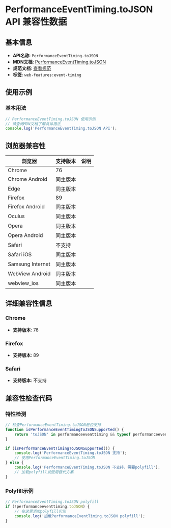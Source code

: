 # PerformanceEventTiming.toJSON API 兼容性数据

## 基本信息

- **API名称**: `PerformanceEventTiming.toJSON`
- **MDN文档**: [PerformanceEventTiming.toJSON](https://developer.mozilla.org/docs/Web/API/PerformanceEventTiming/toJSON)
- **规范文档**: [查看规范](https://w3c.github.io/event-timing/#dom-performanceeventtiming-tojson)
- **标签**: `web-features:event-timing`

## 使用示例

### 基本用法

```javascript
// PerformanceEventTiming.toJSON 使用示例
// 请查阅MDN文档了解具体用法
console.log('PerformanceEventTiming.toJSON API');
```

## 浏览器兼容性

| 浏览器 | 支持版本 | 说明 |
|--------|----------|------|
| Chrome | 76 |  |
| Chrome Android | 同主版本 |  |
| Edge | 同主版本 |  |
| Firefox | 89 |  |
| Firefox Android | 同主版本 |  |
| Oculus | 同主版本 |  |
| Opera | 同主版本 |  |
| Opera Android | 同主版本 |  |
| Safari | 不支持 |  |
| Safari iOS | 同主版本 |  |
| Samsung Internet | 同主版本 |  |
| WebView Android | 同主版本 |  |
| webview_ios | 同主版本 |  |

## 详细兼容性信息

### Chrome

- **支持版本**: 76

### Firefox

- **支持版本**: 89

### Safari

- **支持版本**: 不支持

## 兼容性检查代码

### 特性检测

```javascript
// 检查PerformanceEventTiming.toJSON是否支持
function isPerformanceEventTimingToJSONSupported() {
    return 'toJSON' in performanceeventtiming && typeof performanceeventtiming.toJSON === 'function';
}

if (isPerformanceEventTimingToJSONSupported()) {
    console.log('PerformanceEventTiming.toJSON 支持');
    // 使用PerformanceEventTiming.toJSON
} else {
    console.log('PerformanceEventTiming.toJSON 不支持，需要polyfill');
    // 加载polyfill或使用替代方案
}
```

### Polyfill示例

```javascript
// PerformanceEventTiming.toJSON polyfill
if (!performanceeventtiming.toJSON) {
    // 在这里添加polyfill实现
    console.log('加载PerformanceEventTiming.toJSON polyfill');
}
```

